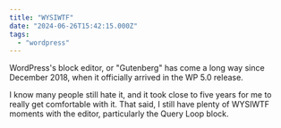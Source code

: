 ```yaml
---
title: "WYSIWTF"
date: "2024-06-26T15:42:15.000Z"
tags: 
  - "wordpress"
---
```


WordPress's block editor, or "Gutenberg" has come a long way since December 2018, when it officially arrived in the WP 5.0 release.

I know many people still hate it, and it took close to five years for me to really get comfortable with it. That said, I still have plenty of WYSIWTF moments with the editor, particularly the Query Loop block.
